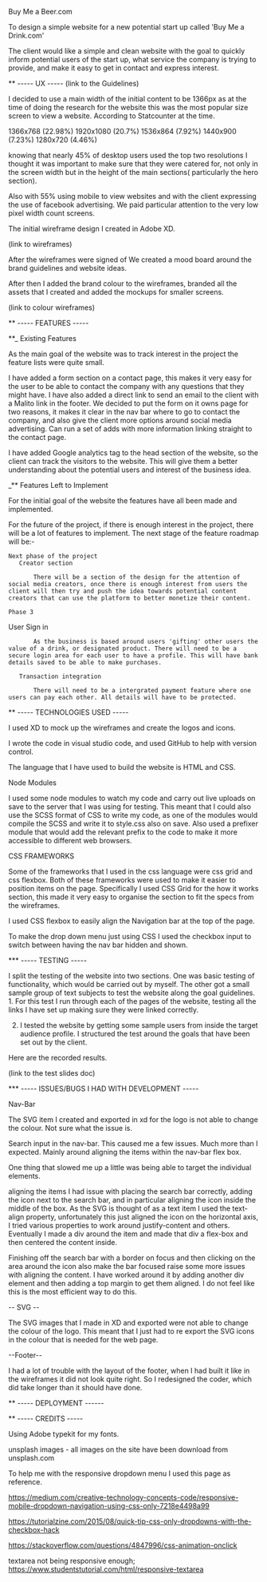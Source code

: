 Buy Me a Beer.com
 
 
To design a simple website for a new potential start up called 'Buy Me a Drink.com'
 
The client would like a simple and clean website with the goal to quickly inform potential users of the start up, what service the company is trying to provide, and make it easy to get in contact and express interest.
 
 
\*\* ----- UX -----
(link to the Guidelines)
 
I decided to use a main width of the initial content to be 1366px as at the time of doing the research for the website this was the most popular size screen to view a website. According to Statcounter at the time.
 
1366x768 (22.98%)
1920x1080 (20.7%)
1536x864 (7.92%)
1440x900 (7.23%)
1280x720 (4.46%)
 
knowing that nearly 45% of desktop users used the top two resolutions I thought it was important to make sure that they were catered for, not only in the screen width but in the height of the main sections( particularly the hero section).
 
Also with 55% using mobile to view websites and with the client expressing the use of facebook advertising. We paid particular attention to the very low pixel width count screens.
 
The initial wireframe design I created in Adobe XD.
 
(link to wireframes)
 
 
After the wireframes were signed of We created a mood board around the brand guidelines and website ideas.
 
After then I added the brand colour to the wireframes, branded all the assets that I created and added the mockups for smaller screens.
 
(link to colour wireframes)
 
 
 
\*\* ----- FEATURES -----
 
**_ Existing Features
 
As the main goal of the website was to track interest in the project the feature lists were quite small.
 
I have added a form section on a contact page, this makes it very easy for the user to be able to contact the company with any questions that they might have. I have also added a direct link to send an email to the client with a Malito link in the footer. We decided to put the form on it owns page for two reasons, it makes it clear in the nav bar where to go to contact the company, and also give the client more options around social media advertising. Can run a set of adds with more information linking straight to the contact page.
 
I have added Google analytics tag to the head section of the website, so the client can track the visitors to the website. This will give them a better understanding about the potential users and interest of the business idea.  
 
 
_** Features Left to Implement
 
For the initial goal of the website the features have all been made and implemented.
 
For the future of the project, if there is enough interest in the project, there will be a lot of features to implement. The next stage of the feature roadmap will be:-
    
	Next phase of the project
       Creator section
 
           There will be a section of the design for the attention of social media creators, once there is enough interest from users the client will then try and push the idea towards potential content creators that can use the platform to better monetize their content.
 
	Phase 3
 
User Sign in
 
           As the business is based around users 'gifting' other users the value of a drink, or designated product. There will need to be a secure login area for each user to have a profile. This will have bank details saved to be able to make purchases.
      
       Transaction integration
 
           There will need to be a intergrated payment feature where one users can pay each other. All details will have to be protected.
 
\*\* ----- TECHNOLOGIES USED -----
 
I used XD to mock up the wireframes and create the logos and icons. 
 
I wrote the code in visual studio code, and used GitHub to help with version control. 
 
The language that I have used to build the website is HTML and CSS.
 
Node Modules
 
I used some node modules to watch my code and carry out live uploads on save to the server that I was using for testing. This meant that I could also use the SCSS format of CSS to write my code, as one of the modules would compile the SCSS and write it to style.css also on save. Also used a prefixer module that would add the relevant prefix to the code to make it more accessible to different web browsers.
 
CSS FRAMEWORKS
 
Some of the frameworks that I used in the css language were css grid and css flexbox. Both of these frameworks were used to make it easier to position items on the page. Specifically I used CSS Grid for the how it works section, this made it very easy to organise the section to fit the specs from the wireframes. 
 
I used CSS flexbox to easily align the Navigation bar at the top of the page.
 
To make the drop down menu just using CSS I used the checkbox input to switch between having the nav bar hidden and shown.
 
 
\*\*\* ----- TESTING -----
 
I split the testing of the website into two sections. One was basic testing of functionality, which would be carried out by myself. The other got a small sample group of text subjects to test the website along the goal guidelines.
 1.
	For this test I run through each of the pages of the website, testing all the links I have set up making sure they were linked correctly.
 
 2. I tested the website by getting some sample users from inside the target audience profile. I structured the test around the goals that have been set out by the client.
 
Here are the recorded results. 
 
(link to the test slides doc)
 
 
\*\*\* ----- ISSUES/BUGS I HAD WITH DEVELOPMENT -----
 
Nav-Bar
 
The SVG item I created and exported in xd for the logo is not able to change the colour. Not sure what the issue is.
 
Search input in the nav-bar.
This caused me a few issues. Much more than I expected. Mainly around aligning the items within the nav-bar flex box.
 
One thing that slowed me up a little was being able to target the individual elements.
 
aligning the items I had issue with placing the search bar correctly, adding the icon next to the search bar, and in particular aligning the icon inside the middle of the box. As the SVG is thought of as a text item I used the text-align property, unfortunately this just aligned the icon on the horizontal axis, I tried various properties to work around justify-content and others. Eventually I made a div around the item and made that div a flex-box and then centered the content inside.
 
Finishing off the search bar with a border on focus and then clicking on the area around the icon also make the bar focused raise some more issues with aligning the content. I have worked around it by adding another div element and then adding a top margin to get them aligned. I do not feel like this is the most efficient way to do this.
 
-- SVG --
 
The SVG images that I made in XD and exported were not able to change the colour of the logo. This meant that I just had to re export the SVG icons in the colour that is needed for the web page.
 
--Footer--
 
I had a lot of trouble with the layout of the footer, when I had built it like in the wireframes it did not look quite right. So I redesigned the coder, which did take longer than it should have done.
 
\*\* ----- DEPLOYMENT ------
 
 
 
 
 
\*\* ----- CREDITS -----
 
Using Adobe typekit for my fonts.
 
unsplash images - all images on the site have been download from unsplash.com
 
To help me with the responsive dropdown menu I used this page as reference. 
 
https://medium.com/creative-technology-concepts-code/responsive-mobile-dropdown-navigation-using-css-only-7218e4498a99
 
https://tutorialzine.com/2015/08/quick-tip-css-only-dropdowns-with-the-checkbox-hack
 
https://stackoverflow.com/questions/4847996/css-animation-onclick
 
textarea not being responsive enough;
https://www.studentstutorial.com/html/responsive-textarea
